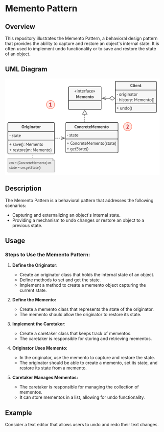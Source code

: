 # Memento Pattern

## Overview

This repository illustrates the Memento Pattern, a behavioral design pattern that provides the ability to capture and restore an object's internal state. It is often used to implement undo functionality or to save and restore the state of an object.

## UML Diagram

![Memento Pattern UML Diagram](https://github.com/ImCoderz/design-pattern-java/blob/main/assets/MementoUML.png)

## Description

The Memento Pattern is a behavioral pattern that addresses the following scenarios:
- Capturing and externalizing an object's internal state.
- Providing a mechanism to undo changes or restore an object to a previous state.

## Usage

### Steps to Use the Memento Pattern:

1. **Define the Originator:**
   - Create an originator class that holds the internal state of an object.
   - Define methods to set and get the state.
   - Implement a method to create a memento object capturing the current state.

2. **Define the Memento:**
   - Create a memento class that represents the state of the originator.
   - The memento should allow the originator to restore its state.

3. **Implement the Caretaker:**
   - Create a caretaker class that keeps track of mementos.
   - The caretaker is responsible for storing and retrieving mementos.

4. **Originator Uses Memento:**
   - In the originator, use the memento to capture and restore the state.
   - The originator should be able to create a memento, set its state, and restore its state from a memento.

5. **Caretaker Manages Mementos:**
   - The caretaker is responsible for managing the collection of mementos.
   - It can store mementos in a list, allowing for undo functionality.

## Example

Consider a text editor that allows users to undo and redo their text changes.

